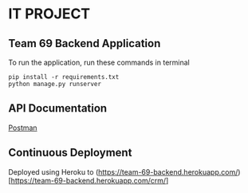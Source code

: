 # IT PROJECT
## Team 69 Backend Application

To run the application, run these commands in terminal
```
pip install -r requirements.txt
python manage.py runserver
```

## API Documentation
[Postman](https://www.getpostman.com/collections/a73d12e2c272870cf966)

## Continuous Deployment
Deployed using Heroku to (https://team-69-backend.herokuapp.com/)[https://team-69-backend.herokuapp.com/crm/]
